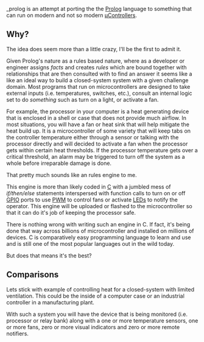 
_prolog is an attempt at porting the the [Prolog](https://en.wikipedia.org/wiki/Prolog) 
language to something that can run on modern and not so modern [µControllers](https://en.wikipedia.org/wiki/Microcontroller).

## Why?
The idea does seem more than a little crazy, I'll be the first to admit it. 

Given Prolog's nature as a rules based nature, where as a developer or engineer assigns _facts_ and creates _rules_ which are 
bound together with relationships that are then consulted with to find an answer it seems like a like an
ideal way to build a closed-system system with a given challenge domain.  Most programs that run on microcontrollers are 
designed to take external inputs (i.e. temperatures, switches, etc.), consult an internal logic set to do *something* such as turn on a light, or activate a fan.

For example, the processor in your computer is a heat generating device that is enclosed in a shell or case that does 
not provide much airflow.  In most situations, you will have a fan or heat sink that will help mitigate the heat build up.  It is a 
microcontroller of some variety that will keep tabs on the controller temperature either through a sensor or talking 
with the processor directly and will decided to activate a fan when the processor gets within certain heat thresholds.  If the 
processor temperature gets over a critical threshold, an alarm may be triggered to turn off the system as a whole before irreparable
 damage is done.

That pretty much sounds like an rules engine to me.

This engine is more than likely coded in [C](https://en.wikipedia.org/wiki/C_(programming_language)) with a jumbled mess of 
_if/then/else_ statements interspersed with function calls to turn on or off [GPIO](https://en.wikipedia.org/wiki/General-purpose_input/output) ports 
to use [PWM](https://en.wikipedia.org/wiki/Pulse-width_modulation) to control fans or activate [LEDs](https://en.wikipedia.org/wiki/Light-emitting_diode) to notify the operator.  This engine will be uploaded or flashed to the microcontroller so that it can do it's job of keeping the processor safe.

There is nothing wrong with writing such an engine in C.  If fact, it's being done that way across billions of microcontroller 
and installed on millions of devices.  C is comparatively easy programming language to learn and use and is still one of the most
popular languages out in the wild today.

But does that means it's the best?

## Comparisons
Lets stick with example of controlling heat for a closed-system with limited ventilation.  This could be the inside of a computer case or an industrial controller in a manufacturing plant.  

With such a system you will have the device that is being monitored (i.e. processor or relay bank) along with a one or more
temperature sensors, one or more fans, zero or more visual indicators and zero or more remote notifiers.
